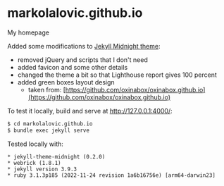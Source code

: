 # markolalovic.github.io
My homepage

Added some modifications to [Jekyll Midnight theme](https://github.com/pages-themes/midnight):

* removed jQuery and scripts that I don't need
* added favicon and some other details
* changed the theme a bit so that Lighthouse report gives 100 percent
* added green boxes layout design
	* taken from: [https://github.com/oxinabox/oxinabox.github.io](https://github.com/oxinabox/oxinabox.github.io)

To test it locally, build and serve at http://127.0.0.1:4000/:

```bash
$ cd markolalovic.github.io
$ bundle exec jekyll serve
```

Tested locally with:

	* jekyll-theme-midnight (0.2.0)
    * webrick (1.8.1)
    * jekyll version 3.9.3
    * ruby 3.1.3p185 (2022-11-24 revision 1a6b16756e) [arm64-darwin23]